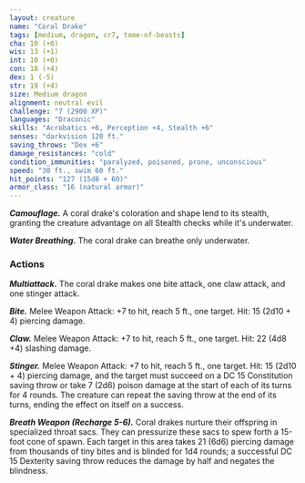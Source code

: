 ```yaml
---
layout: creature
name: "Coral Drake"
tags: [medium, dragon, cr7, tome-of-beasts]
cha: 10 (+0)
wis: 13 (+1)
int: 10 (+0)
con: 18 (+4)
dex: 1 (-5)
str: 19 (+4)
size: Medium dragon
alignment: neutral evil
challenge: "7 (2900 XP)"
languages: "Draconic"
skills: "Acrobatics +6, Perception +4, Stealth +6"
senses: "darkvision 120 ft."
saving_throws: "Dex +6"
damage_resistances: "cold"
condition_immunities: "paralyzed, poisoned, prone, unconscious"
speed: "30 ft., swim 60 ft."
hit_points: "127 (15d8 + 60)"
armor_class: "16 (natural armor)"
---
```


***Camouflage.*** A coral drake's coloration and shape lend to its stealth, granting the creature advantage on all Stealth checks while it's underwater.

***Water Breathing.*** The coral drake can breathe only underwater.

### Actions

***Multiattack.*** The coral drake makes one bite attack, one claw attack, and one stinger attack.

***Bite.*** Melee Weapon Attack: +7 to hit, reach 5 ft., one target. Hit: 15 (2d10 + 4) piercing damage.

***Claw.*** Melee Weapon Attack: +7 to hit, reach 5 ft., one target. Hit: 22 (4d8 +4) slashing damage.

***Stinger.*** Melee Weapon Attack: +7 to hit, reach 5 ft., one target. Hit: 15 (2d10 + 4) piercing damage, and the target must succeed on a DC 15 Constitution saving throw or take 7 (2d6) poison damage at the start of each of its turns for 4 rounds. The creature can repeat the saving throw at the end of its turns, ending the effect on itself on a success.

***Breath Weapon (Recharge 5-6).*** Coral drakes nurture their offspring in specialized throat sacs. They can pressurize these sacs to spew forth a 15-foot cone of spawn. Each target in this area takes 21 (6d6) piercing damage from thousands of tiny bites and is blinded for 1d4 rounds; a successful DC 15 Dexterity saving throw reduces the damage by half and negates the blindness.

